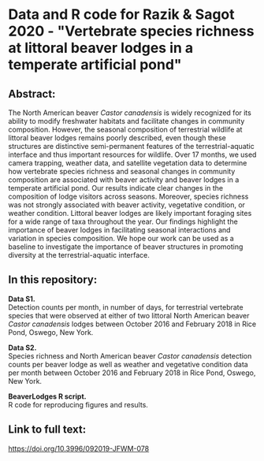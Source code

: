 # Data and R code for Razik & Sagot 2020 - "Vertebrate species richness at littoral beaver lodges in a temperate artificial pond"

## Abstract: 
The North American beaver _Castor canadensis_ is widely recognized for its ability to modify freshwater habitats and facilitate changes in community composition. However, the seasonal composition of terrestrial wildlife at littoral beaver lodges remains poorly described, even though these structures are distinctive semi-permanent features of the terrestrial-aquatic interface and thus important resources for wildlife. Over 17 months, we used camera trapping, weather data, and satellite vegetation data to determine how vertebrate species richness and seasonal changes in community composition are associated with beaver activity and beaver lodges in a temperate artificial pond. Our results indicate clear changes in the composition of lodge visitors across seasons. Moreover, species richness was not strongly associated with beaver activity, vegetative condition, or weather condition. Littoral beaver lodges are likely important foraging sites for a wide range of taxa throughout the year. Our findings highlight the importance of beaver lodges in facilitating seasonal interactions and variation in species composition. We hope our work can be used as a baseline to investigate the importance of beaver structures in promoting diversity at the terrestrial-aquatic interface.
<br>

## In this repository:
<b/> Data S1. </b> <br>
Detection counts per month, in number of days, for terrestrial vertebrate species that were observed at either of two littoral North American beaver _Castor canadensis_ lodges between October 2016 and February 2018 in Rice Pond, Oswego, New York.
<br>

<b/> Data S2. </b> <br>
Species richness and North American beaver _Castor canadensis_ detection counts per beaver lodge as well as weather and vegetative condition data per month between October 2016 and February 2018 in Rice Pond, Oswego, New York.
<br>

<b/> BeaverLodges R script. </b> <br>
R code for reproducing figures and results.
<br>

## Link to full text:
https://doi.org/10.3996/092019-JFWM-078
